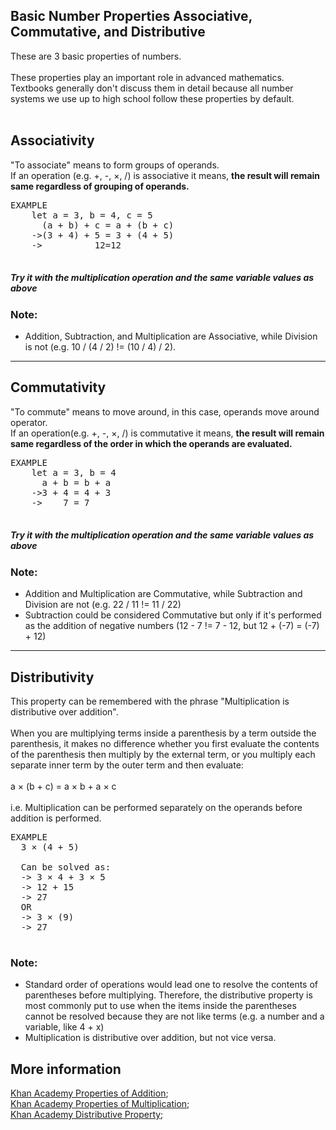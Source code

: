 
## Basic Number Properties Associative, Commutative, and Distributive
These are 3 basic properties of numbers.
<br/><br/>
These properties play an important role in advanced mathematics. Textbooks generally don't discuss them in detail because all
number systems we use up to high school follow these properties by default.
<br/><br/>

## Associativity
  "To associate" means to form groups of operands.
  <br/>
  If an operation (e.g. +, -, &times;, /) is associative it means, <strong>the result will remain same regardless of grouping of operands.</strong>
  <pre>
EXAMPLE
    let a = 3, b = 4, c = 5
      (a + b) + c = a + (b + c)
    ->(3 + 4) + 5 = 3 + (4 + 5)
    ->          12=12
  </pre>
  ##### Try it with the multiplication operation and the same variable values as above
  ### Note:
  + Addition, Subtraction, and Multiplication are Associative, while Division is not (e.g. 10 / (4 / 2) != (10 / 4) / 2).

<hr/>

## Commutativity
  "To commute" means to move around, in this case, operands move around operator.
  <br/>
  If an operation(e.g. +, -, &times;, /) is commutative it means, <strong>the result will remain same regardless of the order in which the operands are evaluated.</strong>
  <pre>
EXAMPLE
    let a = 3, b = 4
      a + b = b + a
    ->3 + 4 = 4 + 3
    ->    7 = 7
  </pre>
   ##### Try it with the multiplication operation and the same variable values as above
  ### Note:
  + Addition and Multiplication are Commutative, while Subtraction and Division are not (e.g. 22 / 11 != 11 / 22)
  + Subtraction could be considered Commutative but only if it's performed as the addition of negative numbers (12 - 7 != 7 - 12, but 12 + (-7) = (-7) + 12)
  
  <hr/>
  
## Distributivity
  This property can be remembered with the phrase "Multiplication is distributive over addition". <br/><br/> When you are multiplying terms inside a parenthesis by a term outside the parenthesis, it makes no difference whether you first evaluate the contents of the parenthesis then multiply by the external term, or you multiply each separate inner term by the outer term and then evaluate:
  <br/><br/>
  a &times; (b + c) = a &times; b + a &times; c
  <br/><br/>i.e. Multiplication can be performed separately on the operands before addition is performed.
  <br/>
  <pre>
EXAMPLE
  3 &times; (4 + 5)
  
  Can be solved as:
  -> 3 &times; 4 + 3 &times; 5
  -> 12 + 15
  -> 27
  OR
  -> 3 &times; (9)
  -> 27
  </pre>
  ### Note:
  + Standard order of operations would lead one to resolve the contents of parentheses before multiplying. Therefore, the distributive property is most commonly put to use when the items inside the parentheses cannot be resolved because they are not like terms (e.g. a number and a variable, like 4 + x)
  + Multiplication is distributive over addition, but not vice versa.
  
  ## More information  <br/>
  [Khan Academy Properties of Addition](https://www.khanacademy.org/math/pre-algebra/pre-algebra-arith-prop/pre-algebra-arithmetic-properties/a/properties-of-addition);<br/>
  [Khan Academy Properties of Multiplication](https://www.khanacademy.org/math/pre-algebra/pre-algebra-arith-prop/pre-algebra-arithmetic-properties/a/properties-of-multiplication);<br/>
  [Khan Academy Distributive Property](https://www.khanacademy.org/math/pre-algebra/pre-algebra-arith-prop/pre-algebra-ditributive-property/a/distributive-property-explained);
  
